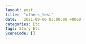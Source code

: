 ```yaml
---
layout: post
title:  "others_test"
date:   2021-09-06 03:00:00 +0000
categories: Etc
Tags: Story Etc
SceneCode: []
---
```

